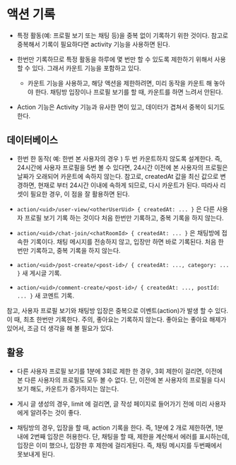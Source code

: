 # 액션 기록

- 특정 활동(예: 프로필 보기 또는 채팅 등)을 중복 없이 기록하기 위한 것이다. 참고로 중복해서 기록이 필요하다면 activity 기능을 사용하면 된다.
- 한번만 기록하므로 특정 활동을 하루에 몇 번만 할 수 있도록 제한하기 위해서 사용할 수 있다. 그래서 카운트 기능을 포함하고 있다.
  - 카운트 기능을 사용하고, 해당 액션을 제한하려면, 미리 동작을 카운트 해 놓아야 한다. 채팅방 입장이나 프로필 보기를 할 때, 카운트를 하면 느려서 안된다.

- Action 기능은 Activity 기능과 유사한 면이 있고, 데이터가 겹쳐서 중복이 되기도 한다.



## 데이터베이스

- 한번 한 동작( 예: 한번 본 사용자의 경우 ) 두 번 카운트하지 않도록 설계한다. 즉, 24시간에 사용자 프로필을 5번 볼 수 있다면, 24시간 이전에 본 사용자의 프로필은 날짜가 오래되어 카운트에 속하지 않는다. 참고로, createdAt 값을 최신 값으로 변경하면, 현재로 부터 24시간 이내에 속하게 되므로, 다시 카운트가 된다. 따라사 리셋이 필요한 경우, 이 점을 잘 활용하면 된다.

- `action/<uid>/user-view/<otherUserUid> { createdAt: ... }` 은 다른 사용자 프로필 보기 기록 하는 것이다 처음 한번만 기록하고, 중복 기록을 하지 않는다.
- `action/<uid>/chat-join/<chatRoomId> { createdAt: ... }` 은 채팅방에 접속한 기록이다. 채팅 메시지를 전송하지 않고, 입장만 하면 바로 기록된다. 처음 한번만 기록하고, 중복 기록을 하지 않는다.
- `action/<uid>/post-create/<post-id>/ { createdAt: ..., category: ... }` 새 게시글 기록.
- `action/<uid>/comment-create/<post-id>/ { createdAt: ..., postId: ... }` 새 코멘트 기록.



참고, 사용자 프로필 보기와 채팅방 입장은 중복으로 이벤트(action)가 발생 할 수 있다. 이 때, 최초 한번만 기록한다.
주의, 좋아요는 기록하지 않는다. 좋아요는 좋아요 해제가 있어서, 조금 더 생각을 해 볼 필요가 있다.





## 활용

- 다른 사용자 프로필 보기를 1분에 3회로 제한 한 경우, 3회 제한이 걸리면, 이전에 본 다른 사용자의 프로필도 모두 볼 수 없다.
단, 이전에 본 사용자의 프로필을 다시 보기 해도, 카운트가 증가하지는 않는다.



- 게시 글 생성의 경우, limit 에 걸리면, 글 작성 페이지로 들어가기 전에 미리 사용자에게 알려주는 것이 좋다.



- 채팅방의 경우, 입장을 할 때, action 기록을 한다. 즉, 1분에 2 개로 제한하면, 1분 내에 2번째 입장은 허용한다. 단, 채팅을 할 때, 제한을 계산해서 에러를 표시하는데, 입장은 이미 했으나, 입장한 후 제한에 걸리게된다. 즉, 채팅 메시지를 두번째에서 못보내게 된다.